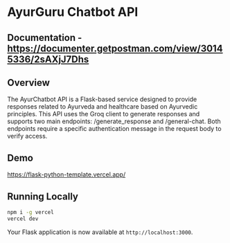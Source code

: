 
# AyurGuru Chatbot API

## Documentation - https://documenter.getpostman.com/view/30145336/2sAXjJ7Dhs


## Overview
The AyurChatbot API is a Flask-based service designed to provide responses related to Ayurveda and healthcare based on Ayurvedic principles. This API uses the Groq client to generate responses and supports two main endpoints: /generate_response and /general-chat. Both endpoints require a specific authentication message in the request body to verify access.

## Demo

https://flask-python-template.vercel.app/


## Running Locally

```bash
npm i -g vercel
vercel dev
```

Your Flask application is now available at `http://localhost:3000`.
